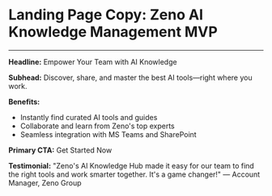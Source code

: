 # Landing Page Copy: Zeno AI Knowledge Management MVP

---

**Headline:**
Empower Your Team with AI Knowledge

**Subhead:**
Discover, share, and master the best AI tools—right where you work.

**Benefits:**
- Instantly find curated AI tools and guides
- Collaborate and learn from Zeno's top experts
- Seamless integration with MS Teams and SharePoint

**Primary CTA:**
Get Started Now

**Testimonial:**
"Zeno's AI Knowledge Hub made it easy for our team to find the right tools and work smarter together. It's a game changer!" — Account Manager, Zeno Group 